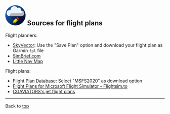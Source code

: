![](favicon-64x64.png) Sources for flight plans
------------------------

Flight planners:

* [SkyVector](https://skyvector.com/): Use the "Save Plan" option and download your flight plan as Garmin `fpl` file
* [SimBrief.com](https://www.simbrief.com/)
* [Little Nav Map](https://github.com/albar965/littlenavmap)

Flight plans:

* [Flight Plan Database](https://flightplandatabase.com/): Select "MSFS2020" as download option
* [Flight Plans for Microsoft Flight Simulator - Flightsim.to](https://flightsim.to/c/user-content/flight-plans/)
* [CGAVIATORS's jet flight plans](https://www.cgaviator.co.uk/downloads/)

----

Back to [top](./README.md)
